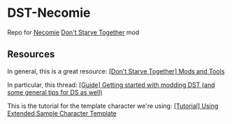 # DST-Necomie
Repo for [Necomie](https://twitter.com/_necomie_) [Don't Starve Together](http://dontstarvegame.com) mod

## Resources
In general, this is a great resource: [[Don't Starve Together] Mods and Tools](http://forums.kleientertainment.com/forum/79-dont-starve-together-mods-and-tools/)

In particular, this thread: [
[Guide] Getting started with modding DST (and some general tips for DS as well)](http://forums.kleientertainment.com/topic/47353-guide-getting-started-with-modding-dst-and-some-general-tips-for-ds-as-well/)

This is the tutorial for the template character we're using: [
[Tutorial] Using Extended Sample Character Template](http://forums.kleientertainment.com/topic/46849-tutorial-using-extended-sample-character-template/)

